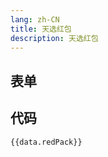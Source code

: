 ```yaml
---
lang: zh-CN
title: 天选红包
description: 天选红包
---
```


<script setup lang="ts">
import { redPackSchema } from './_schema'
import useConfigStore from '@store/config'
const data = useConfigStore()

</script>

## 表单

<JSONSchema :schema="redPackSchema" v-model="data.redPack"></JSONSchema>

## 代码

```json-vue
{{data.redPack}}
```
